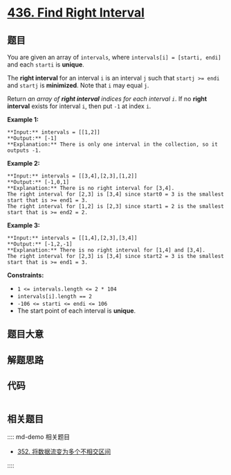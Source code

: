 # [436. Find Right Interval](https://leetcode.com/problems/find-right-interval)

## 题目

You are given an array of `intervals`, where `intervals[i] = [starti, endi]`
and each `starti` is **unique**.

The **right interval** for an interval `i` is an interval `j` such that
`startj >= endi` and `startj` is **minimized**. Note that `i` may equal `j`.

Return _an array of **right interval** indices for each interval `i`_. If no
**right interval** exists for interval `i`, then put `-1` at index `i`.



**Example 1:**

    
    
    **Input:** intervals = [[1,2]]
    **Output:** [-1]
    **Explanation:** There is only one interval in the collection, so it outputs -1.
    

**Example 2:**

    
    
    **Input:** intervals = [[3,4],[2,3],[1,2]]
    **Output:** [-1,0,1]
    **Explanation:** There is no right interval for [3,4].
    The right interval for [2,3] is [3,4] since start0 = 3 is the smallest start that is >= end1 = 3.
    The right interval for [1,2] is [2,3] since start1 = 2 is the smallest start that is >= end2 = 2.
    

**Example 3:**

    
    
    **Input:** intervals = [[1,4],[2,3],[3,4]]
    **Output:** [-1,2,-1]
    **Explanation:** There is no right interval for [1,4] and [3,4].
    The right interval for [2,3] is [3,4] since start2 = 3 is the smallest start that is >= end1 = 3.
    



**Constraints:**

  * `1 <= intervals.length <= 2 * 104`
  * `intervals[i].length == 2`
  * `-106 <= starti <= endi <= 106`
  * The start point of each interval is **unique**.


## 题目大意

## 解题思路

## 代码

```javascript

```

## 相关题目

:::: md-demo 相关题目
- [352. 将数据流变为多个不相交区间](https://leetcode.com/problems/data-stream-as-disjoint-intervals)

::::
